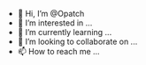 - 👋 Hi, I’m @Opatch
- 👀 I’m interested in ...
- 🌱 I’m currently learning ...
- 💞️ I’m looking to collaborate on ...
- 📫 How to reach me ...

<!---
Opatch/Opatch is a ✨ special ✨ repository because its `README.md` (this file) appears on your GitHub profile.
You can click the Preview link to take a look at your changes.
--->
